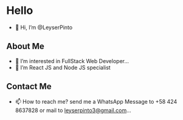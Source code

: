 
# Hello
- 👋 Hi, I’m @LeyserPinto

## About Me
- 👀 I’m interested in FullStack Web Developer...
- 🌱 I’m React JS and Node JS specialist

## Contact Me
- 📫 How to reach me? send me a WhatsApp Message to +58 424 8637828 or mail to leyserpinto3@gmail.com...

<!---
LeyserPinto/LeyserPinto is a ✨ special ✨ repository because its `README.md` (this file) appears on your GitHub profile.
You can click the Preview link to take a look at your changes.
--->
